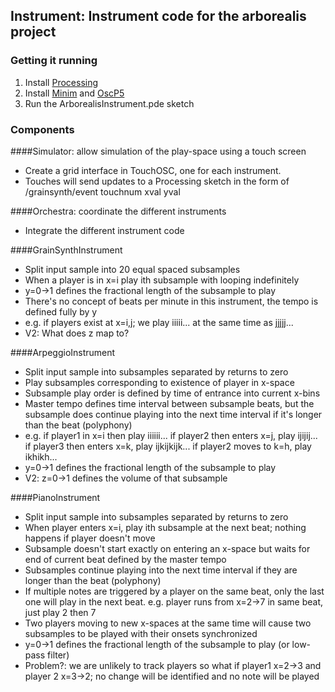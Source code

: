 ## Instrument: Instrument code for the arborealis project

### Getting it running

1. Install [Processing](https://processing.org/download/)
2. Install [Minim](http://code.compartmental.net/tools/minim/) and [OscP5](http://www.sojamo.de/libraries/oscP5/)
3. Run the ArborealisInstrument.pde sketch


### Components

####Simulator: allow simulation of the play-space using a touch screen
* Create a grid interface in TouchOSC, one for each instrument. 
* Touches will send updates to a Processing sketch in the form of /grainsynth/event touchnum xval yval

####Orchestra: coordinate the different instruments
* Integrate the different instrument code

####GrainSynthInstrument
* Split input sample into 20 equal spaced subsamples
* When a player is in x=i play ith subsample with looping indefinitely
* y=0->1 defines the fractional length of the subsample to play 
* There's no concept of beats per minute in this instrument, the tempo is defined fully by y
* e.g. if players exist at x=i,j; we play iiiii... at the same time as jjjjj...
* V2: What does z map to?

####ArpeggioInstrument
* Split input sample into subsamples separated by returns to zero
* Play subsamples corresponding to existence of player in x-space
* Subsample play order is defined by time of entrance into current x-bins
* Master tempo defines time interval between subsample beats, but the subsample does continue
  playing into the next time interval if it's longer than the beat (polyphony)
* e.g. if player1 in x=i then play iiiiii... 
       if player2 then enters x=j, play ijijij...
       if player3 then enters x=k, play ijkijkijk...
       if player2 moves to k=h, play ikhikh... 
* y=0->1 defines the fractional length of the subsample to play
* V2: z=0->1 defines the volume of that subsample

####PianoInstrument
* Split input sample into subsamples separated by returns to zero
* When player enters x=i, play ith subsample at the next beat; 
  nothing happens if player doesn't move
* Subsample doesn't start exactly on entering an x-space but waits for end of current beat
  defined by the master tempo
* Subsamples continue playing into the next time interval if they are longer than the beat (polyphony)
* If multiple notes are triggered by a player on the same beat, only the last one will play in the next beat. e.g. player runs from x=2->7 in same beat, just play 2 then 7
* Two players moving to new x-spaces at the same time will cause two subsamples to be played
  with their onsets synchronized
* y=0->1 defines the fractional length of the subsample to play (or low-pass filter)
* Problem?: we are unlikely to track players so what if player1 x=2->3 and player 2 x=3->2;
  no change will be identified and no note will be played
